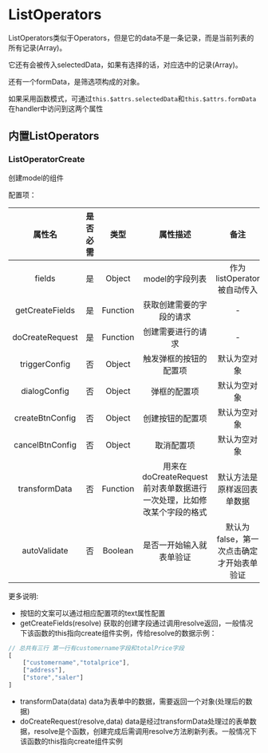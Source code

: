 # ListOperators

ListOperators类似于Operators，但是它的data不是一条记录，而是当前列表的所有记录(Array)。

它还有会被传入selectedData，如果有选择的话，对应选中的记录(Array)。

还有一个formData，是筛选项构成的对象。

如果采用函数模式，可通过```this.$attrs.selectedData```和```this.$attrs.formData```在handler中访问到这两个属性

## 内置ListOperators

### ListOperatorCreate

创建model的组件

配置项：

| 属性名 | 是否必需  | 类型      | 属性描述 |  备注 |
| :---:  | :--:  | :--: | :-----:  | :--: |
| fields | 是 | Object | model的字段列表 | 作为listOperator被自动传入 |
| getCreateFields | 是 | Function | 获取创建需要的字段的请求 | - |
| doCreateRequest | 是 | Function | 创建需要进行的请求 | - |
| triggerConfig | 否 | Object | 触发弹框的按钮的配置项 | 默认为空对象 |
| dialogConfig | 否 | Object | 弹框的配置项 | 默认为空对象 |
| createBtnConfig | 否 | Object | 创建按钮的配置项 | 默认为空对象 |
| cancelBtnConfig | 否 | Object | 取消配置项 | 默认为空对象 |
| transformData | 否  | Function | 用来在doCreateRequest前对表单数据进行一次处理，比如修改某个字段的格式 | 默认方法是原样返回表单数据 |
| autoValidate | 否 | Boolean | 是否一开始输入就表单验证 | 默认为false，第一次点击确定才开始表单验证 |

更多说明:

* 按钮的文案可以通过相应配置项的text属性配置
* getCreateFields(resolve) 获取的创建字段通过调用resolve返回，一般情况下该函数的this指向create组件实例，传给resolve的数据示例：

```javascript
// 总共有三行 第一行有customername字段和totalPrice字段
[
    ["customername","totalprice"],
    ["address"],
    ["store","saler"]
]
```

* transformData(data) data为表单中的数据，需要返回一个对象(处理后的数据)
* doCreateRequest(resolve,data) data是经过transformData处理过的表单数据，resolve是个函数，创建完成后需调用resolve方法刷新列表。一般情况下该函数的this指向create组件实例
